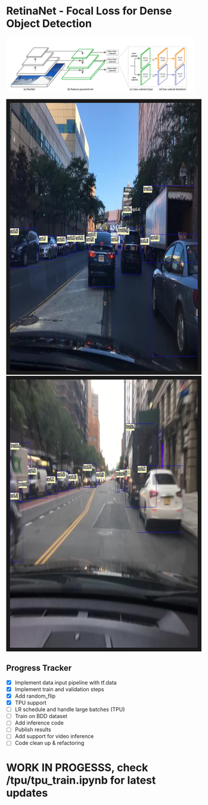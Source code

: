 
# RetinaNet - Focal Loss for Dense Object Detection
![architecture](architecture.png)

<a href="c0efbe92-d5be8958.jpg" target="_blank"><img 
src="c0efbe92-d5be8958.jpg" alt="val_inference" title="predicted boxes" width="1280" height="720" 
border="10" /></a>
<a href="c10163bb-7ad315ce.jpg " target="_blank"><img 
src="c10163bb-7ad315ce.jpg" alt="val_inference" title="predicted boxes" width="1280" height="720" 
border="10" /></a>



## Progress Tracker
 * [x] Implement data input pipeline with tf.data
 * [x] Implement train and validation steps
 * [x] Add random_flip
 * [x] TPU support
 * [ ] LR schedule and handle large batches (TPU)
 * [ ] Train on BDD dataset
 * [ ] Add inference code
 * [ ] Publish results
 * [ ] Add support for video inference
 * [ ] Code clean up & refactoring
# WORK IN PROGESSS, check /tpu/tpu_train.ipynb for latest updates
